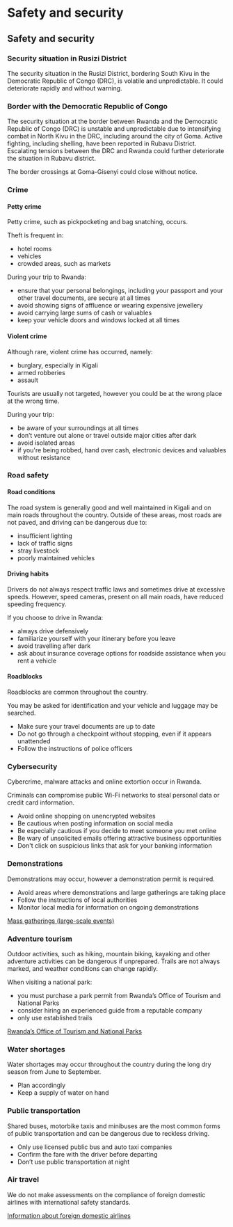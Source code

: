 # Safety and security

## Safety and security

### Security situation in Rusizi District

The security situation in the Rusizi District, bordering South Kivu in the Democratic Republic of Congo (DRC), is volatile and unpredictable. It could deteriorate rapidly and without warning.

### Border with the Democratic Republic of Congo

The security situation at the border between Rwanda and the Democratic Republic of Congo (DRC) is unstable and unpredictable due to intensifying combat in North Kivu in the DRC, including around the city of Goma. Active fighting, including shelling, have been reported in Rubavu District. Escalating tensions between the DRC and Rwanda could further deteriorate the situation in Rubavu district.

The border crossings at Goma-Gisenyi could close without notice.

### Crime

#### Petty crime

Petty crime, such as pickpocketing and bag snatching, occurs.

Theft is frequent in:

* hotel rooms
* vehicles
* crowded areas, such as markets

During your trip to Rwanda:

* ensure that your personal belongings, including your passport and your other travel documents, are secure at all times
* avoid showing signs of affluence or wearing expensive jewellery
* avoid carrying large sums of cash or valuables
* keep your vehicle doors and windows locked at all times

#### Violent crime

Although rare, violent crime has occurred, namely:

* burglary, especially in Kigali
* armed robberies
* assault

Tourists are usually not targeted, however you could be at the wrong place at the wrong time.

During your trip:

* be aware of your surroundings at all times
* don’t venture out alone or travel outside major cities after dark
* avoid isolated areas
* if you're being robbed, hand over cash, electronic devices and valuables without resistance

### Road safety

#### Road conditions

The road system is generally good and well maintained in Kigali and on main roads throughout the country. Outside of these areas, most roads are not paved, and driving can be dangerous due to:

* insufficient lighting
* lack of traffic signs
* stray livestock
* poorly maintained vehicles

#### Driving habits

Drivers do not always respect traffic laws and sometimes drive at excessive speeds. However, speed cameras, present on all main roads, have reduced speeding frequency.

If you choose to drive in Rwanda:

* always drive defensively
* familiarize yourself with your itinerary before you leave
* avoid travelling after dark
* ask about insurance coverage options for roadside assistance when you rent a vehicle

#### Roadblocks

Roadblocks are common throughout the country.

You may be asked for identification and your vehicle and luggage may be searched.

* Make sure your travel documents are up to date
* Do not go through a checkpoint without stopping, even if it appears unattended
* Follow the instructions of police officers

### Cybersecurity

Cybercrime, malware attacks and online extortion occur in Rwanda.

Criminals can compromise public Wi-Fi networks to steal personal data or credit card information.

* Avoid online shopping on unencrypted websites
* Be cautious when posting information on social media
* Be especially cautious if you decide to meet someone you met online
* Be wary of unsolicited emails offering attractive business opportunities
* Don't click on suspicious links that ask for your banking information

### Demonstrations

Demonstrations may occur, however a demonstration permit is required.

* Avoid areas where demonstrations and large gatherings are taking place
* Follow the instructions of local authorities
* Monitor local media for information on ongoing demonstrations

[Mass gatherings (large-scale events)](https://travel.gc.ca/travelling/health-safety/mass-gatherings)

### Adventure tourism

Outdoor activities, such as hiking, mountain biking, kayaking and other adventure activities can be dangerous if unprepared. Trails are not always marked, and weather conditions can change rapidly.

When visiting a national park:

* you must purchase a park permit from Rwanda’s Office of Tourism and National Parks
* consider hiring an experienced guide from a reputable company
* only use established trails

[Rwanda’s Office of Tourism and National Parks](http://www.rwandatourism.com/)

### Water shortages

Water shortages may occur throughout the country during the long dry season from June to September.

* Plan accordingly
* Keep a supply of water on hand

### Public transportation

Shared buses, motorbike taxis and minibuses are the most common forms of public transportation and can be dangerous due to reckless driving.

* Only use licensed public bus and auto taxi companies
* Confirm the fare with the driver before departing
* Don’t use public transportation at night

### Air travel

We do not make assessments on the compliance of foreign domestic airlines with international safety standards.

[Information about foreign domestic airlines](https://travel.gc.ca/air/in-flight-safety#other)